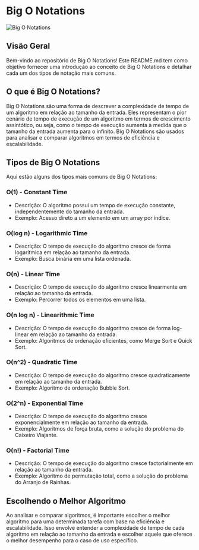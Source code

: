 # Big O Notations

![Big O Notations](https://example.com/big_o_notations.png)

## Visão Geral

Bem-vindo ao repositório de Big O Notations! Este README.md tem como objetivo fornecer uma introdução ao conceito de Big O Notations e detalhar cada um dos tipos de notação mais comuns.

## O que é Big O Notations?

Big O Notations são uma forma de descrever a complexidade de tempo de um algoritmo em relação ao tamanho da entrada. Eles representam o pior cenário de tempo de execução de um algoritmo em termos de crescimento assintótico, ou seja, como o tempo de execução aumenta à medida que o tamanho da entrada aumenta para o infinito. Big O Notations são usados para analisar e comparar algoritmos em termos de eficiência e escalabilidade.

## Tipos de Big O Notations

Aqui estão alguns dos tipos mais comuns de Big O Notations:

### O(1) - Constant Time

- Descrição: O algoritmo possui um tempo de execução constante, independentemente do tamanho da entrada.
- Exemplo: Acesso direto a um elemento em um array por índice.

### O(log n) - Logarithmic Time

- Descrição: O tempo de execução do algoritmo cresce de forma logarítmica em relação ao tamanho da entrada.
- Exemplo: Busca binária em uma lista ordenada.

### O(n) - Linear Time

- Descrição: O tempo de execução do algoritmo cresce linearmente em relação ao tamanho da entrada.
- Exemplo: Percorrer todos os elementos em uma lista.

### O(n log n) - Linearithmic Time

- Descrição: O tempo de execução do algoritmo cresce de forma log-linear em relação ao tamanho da entrada.
- Exemplo: Algoritmos de ordenação eficientes, como Merge Sort e Quick Sort.

### O(n^2) - Quadratic Time

- Descrição: O tempo de execução do algoritmo cresce quadraticamente em relação ao tamanho da entrada.
- Exemplo: Algoritmo de ordenação Bubble Sort.

### O(2^n) - Exponential Time

- Descrição: O tempo de execução do algoritmo cresce exponencialmente em relação ao tamanho da entrada.
- Exemplo: Algoritmos de força bruta, como a solução do problema do Caixeiro Viajante.

### O(n!) - Factorial Time

- Descrição: O tempo de execução do algoritmo cresce factorialmente em relação ao tamanho da entrada.
- Exemplo: Algoritmo de permutação total, como a solução do problema do Arranjo de Rainhas.

## Escolhendo o Melhor Algoritmo

Ao analisar e comparar algoritmos, é importante escolher o melhor algoritmo para uma determinada tarefa com base na eficiência e escalabilidade. Isso envolve entender a complexidade de tempo de cada algoritmo em relação ao tamanho da entrada e escolher aquele que oferece o melhor desempenho para o caso de uso específico.
